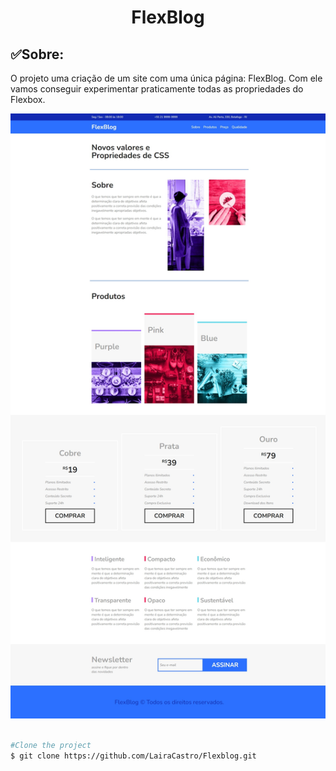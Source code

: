 <h1 align= "center">FlexBlog</h1>

## ✅Sobre:
<p>O projeto uma criação de um site com uma única página: FlexBlog. Com ele vamos conseguir experimentar praticamente todas as propriedades do Flexbox.</p>
<img src="./img/print.jpeg">
<br><br>

```bash
#Clone the project
$ git clone https://github.com/LairaCastro/Flexblog.git
```
